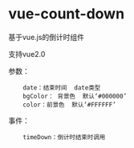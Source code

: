# vue-count-down
基于vue.js的倒计时组件

支持vue2.0

参数：

        date：结束时间  date类型
        bgColor： 背景色  默认‘#000000’
        color：前景色  默认‘#FFFFFF’ 
事件：

        timeDown：倒计时结束时调用
        
